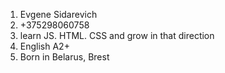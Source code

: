 1. Evgene Sidarevich
2. +375298060758
3. learn JS. HTML. CSS and grow in that direction
4. English A2+
5. Born in Belarus, Brest